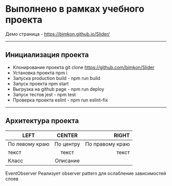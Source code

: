 # Выполнено в рамках учебного проекта
Демо страница  - https://bimkon.github.io/Slider/
____________________________________________________
## Инициализация проекта

* Клонирование проекта git clone https://github.com/bimkon/Slider
* Установка проекта npm i
* Запуска production build  - npm run build
* Запуск проекта npm start
* Выгрузка на github page - npm run deploy
* Запуск тестов jest  - npm test
* Проверка проекта eslint - npm run eslint-fix
____________________________________________________
## Архитектура проекта
| LEFT | CENTER | RIGHT |
|----------------|:---------:|----------------:|
| По левому краю | По центру | По правому краю |
| текст | текст | текст |
  Класс         |     Описание 
EventObserver     Реализует observer pattern для ослабление зависимостей слоев 
